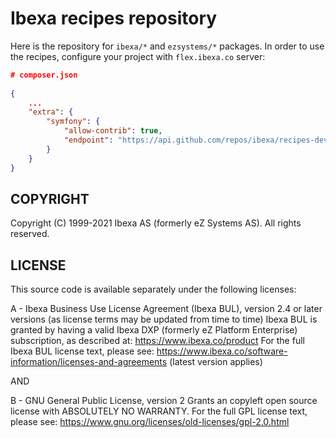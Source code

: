 # Ibexa recipes repository

Here is the repository for `ibexa/*` and `ezsystems/*` packages. In order to use the recipes, configure your project with `flex.ibexa.co` server:
```json
# composer.json
        
{
    ...
    "extra": {
        "symfony": {
            "allow-contrib": true,
            "endpoint": "https://api.github.com/repos/ibexa/recipes-dev/contents/index.json?ref=flex/main"
        }
    }
}
```

## COPYRIGHT
Copyright (C) 1999-2021 Ibexa AS (formerly eZ Systems AS). All rights reserved.

## LICENSE
This source code is available separately under the following licenses:

A - Ibexa Business Use License Agreement (Ibexa BUL),
version 2.4 or later versions (as license terms may be updated from time to time)
Ibexa BUL is granted by having a valid Ibexa DXP (formerly eZ Platform Enterprise) subscription,
as described at: https://www.ibexa.co/product
For the full Ibexa BUL license text, please see:
https://www.ibexa.co/software-information/licenses-and-agreements (latest version applies)

AND

B - GNU General Public License, version 2
Grants an copyleft open source license with ABSOLUTELY NO WARRANTY. For the full GPL license text, please see:
https://www.gnu.org/licenses/old-licenses/gpl-2.0.html
